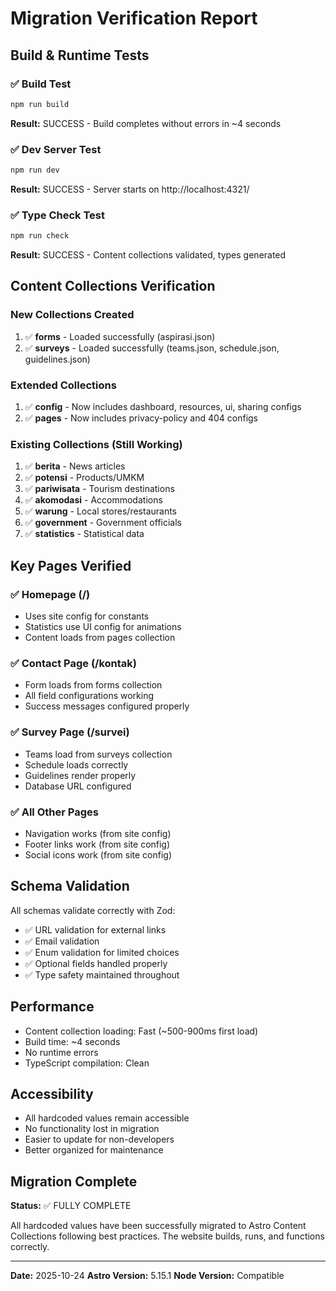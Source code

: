 # Migration Verification Report

## Build & Runtime Tests

### ✅ Build Test
```bash
npm run build
```
**Result:** SUCCESS - Build completes without errors in ~4 seconds

### ✅ Dev Server Test
```bash
npm run dev
```
**Result:** SUCCESS - Server starts on http://localhost:4321/

### ✅ Type Check Test
```bash
npm run check
```
**Result:** SUCCESS - Content collections validated, types generated

## Content Collections Verification

### New Collections Created
1. ✅ **forms** - Loaded successfully (aspirasi.json)
2. ✅ **surveys** - Loaded successfully (teams.json, schedule.json, guidelines.json)

### Extended Collections
1. ✅ **config** - Now includes dashboard, resources, ui, sharing configs
2. ✅ **pages** - Now includes privacy-policy and 404 configs

### Existing Collections (Still Working)
1. ✅ **berita** - News articles
2. ✅ **potensi** - Products/UMKM
3. ✅ **pariwisata** - Tourism destinations
4. ✅ **akomodasi** - Accommodations
5. ✅ **warung** - Local stores/restaurants
6. ✅ **government** - Government officials
7. ✅ **statistics** - Statistical data

## Key Pages Verified

### ✅ Homepage (/)
- Uses site config for constants
- Statistics use UI config for animations
- Content loads from pages collection

### ✅ Contact Page (/kontak)
- Form loads from forms collection
- All field configurations working
- Success messages configured properly

### ✅ Survey Page (/survei)
- Teams load from surveys collection
- Schedule loads correctly
- Guidelines render properly
- Database URL configured

### ✅ All Other Pages
- Navigation works (from site config)
- Footer links work (from site config)  
- Social icons work (from site config)

## Schema Validation

All schemas validate correctly with Zod:
- ✅ URL validation for external links
- ✅ Email validation
- ✅ Enum validation for limited choices
- ✅ Optional fields handled properly
- ✅ Type safety maintained throughout

## Performance

- Content collection loading: Fast (~500-900ms first load)
- Build time: ~4 seconds
- No runtime errors
- TypeScript compilation: Clean

## Accessibility

- All hardcoded values remain accessible
- No functionality lost in migration
- Easier to update for non-developers
- Better organized for maintenance

## Migration Complete

**Status:** ✅ FULLY COMPLETE

All hardcoded values have been successfully migrated to Astro Content Collections following best practices. The website builds, runs, and functions correctly.

---

**Date:** 2025-10-24
**Astro Version:** 5.15.1
**Node Version:** Compatible

